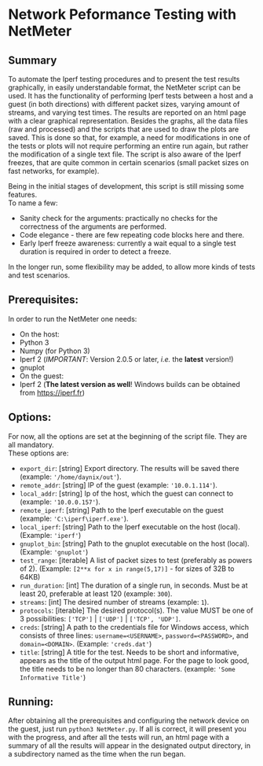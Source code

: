 # Network Peformance Testing with NetMeter

## Summary

To automate the Iperf testing procedures and to present the test results graphically, in easily understandable format, the NetMeter script can be used. It has the functionality of performing Iperf tests between a host and a guest (in both directions) with different packet sizes, varying amount of streams, and varying test times. The results are reported on an html page with a clear graphical representation. Besides the graphs, all the data files (raw and processed) and the scripts that are used to draw the plots are saved. This is done so that, for example, a need for modifications in one of the tests or plots will not require performing an entire run again, but rather the modification of a single text file. The script is also aware of the Iperf freezes, that are quite common in certain scenarios (small packet sizes on fast networks, for example).

Being in the initial stages of development, this script is still missing some features.  
To name a few:

* Sanity check for the arguments: practically no checks for the correctness of the arguments are performed.
* Code elegance - there are few repeating code blocks here and there.
* Early Iperf freeze awareness: currently a wait equal to a single test duration is required in order to detect a freeze.

In the longer run, some flexibility may be added, to allow more kinds of tests and test scenarios.

## Prerequisites:

In order to run the NetMeter one needs:

* On the host:
 * Python 3
 * Numpy (for Python 3)
 * Iperf 2 (_IMPORTANT_: Version 2.0.5 or later, _i.e._ the **latest** version!)
 * gnuplot
* On the guest:
 * Iperf 2 (**The latest version as well**! Windows builds can be obtained from https://iperf.fr)

## Options:

For now, all the options are set at the beginning of the script file. They are all mandatory.  
These options are:

* `export_dir`: [string] Export directory. The results will be saved there (example: `'/home/daynix/out'`).
* `remote_addr`: [string] IP of the guest (example: `'10.0.1.114'`).
* `local_addr`: [string] Ip of the host, which the guest can connect to (example: `'10.0.0.157'`).
* `remote_iperf`: [string] Path to the Iperf executable on the guest (example: `'C:\iperf\iperf.exe'`).
* `local_iperf`: [string] Path to the Iperf executable on the host (local). (Example: `'iperf'`)
* `gnuplot_bin`: [string] Path to the gnuplot executable on the host (local). (Example: `'gnuplot'`)
* `test_range`: [iterable] A list of packet sizes to test (preferably as powers of 2). (Example: `[2**x for x in range(5,17)]` - for sizes of  32B to 64KB)
* `run_duration`: [int] The duration of a single run, in seconds. Must be at least 20, preferable at least 120 (example: `300`).
* `streams`: [int] The desired number of streams (example: `1`).
* `protocols`: [iterable] The desired protocol(s). The value MUST be one of 3 possibilities: `['TCP']` | `['UDP']` | `['TCP', 'UDP']`.
* `creds`: [string] A path to the credentials file for Windows access, which consists of three lines: `username=<USERNAME>`, `password=<PASSWORD>`, and `domain=<DOMAIN>`. (Example: `'creds.dat'`)
* `title`: [string] A title for the test. Needs to be short and informative, appears as the title of the output html page. For the page to look good, the title needs to be no longer than 80 characters. (example: `'Some Informative Title'`)

## Running:

After obtaining all the prerequisites and configuring the network device on the guest, just run `python3 NetMeter.py`. If all is correct, it will present you with the progress, and after all the tests will run, an html page with a summary of all the results will appear in the designated output directory, in a subdirectory named as the time when the run began.

